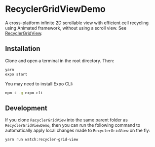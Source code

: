 # RecyclerGridViewDemo
A cross-platform infinite 2D scrollable view with efficient cell recycling using Animated framework, without using a scroll view. See [RecyclerGridView](https://github.com/diatche/recycler-grid-view).

## Installation

Clone and open a terminal in the root directory. Then:

```bash
yarn
expo start
```

You may need to install Expo CLI:

```bash
npm i -g expo-cli
```

## Development

If you clone `RecyclerGridView` into the same parent folder as `RecyclerGridViewDemo`, then you can run the following command to automatically apply local changes made to `RecyclerGridView` on the fly:

```bash
yarn run watch:recycler-grid-view
```
